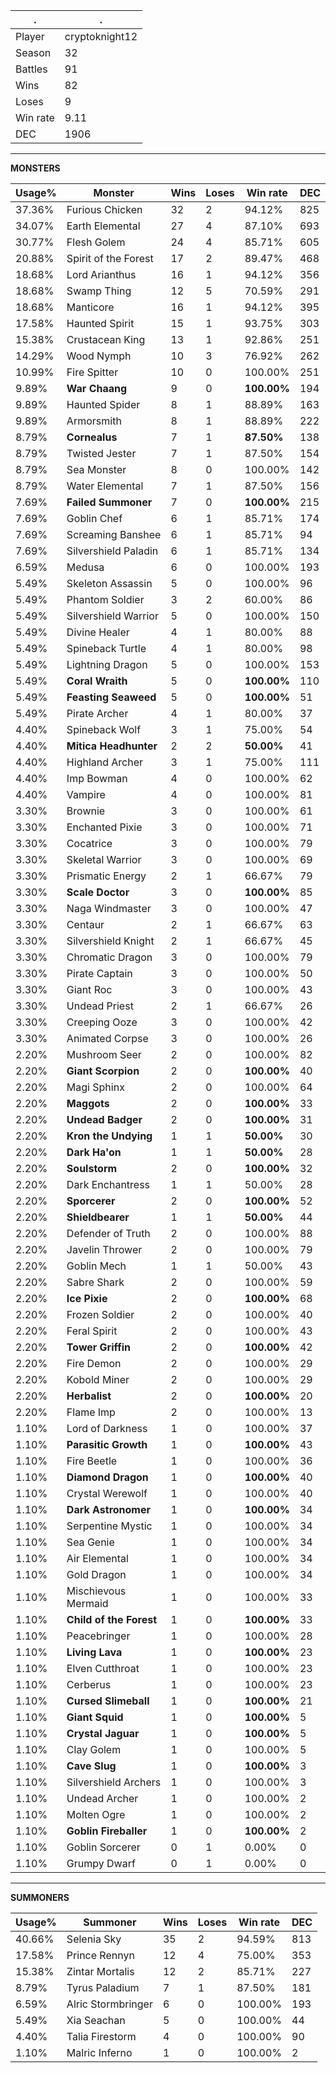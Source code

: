 .|.
|-|-
Player|cryptoknight12
Season|32
Battles|91
Wins|82
Loses|9
Win rate|9.11
DEC|1906

---
**MONSTERS**

Usage%|Monster|Wins|Loses|Win rate|DEC|
-|-|-|-|-|-|
37.36%|Furious Chicken|32|2|94.12%|825|
34.07%|Earth Elemental|27|4|87.10%|693|
30.77%|Flesh Golem|24|4|85.71%|605|
20.88%|Spirit of the Forest|17|2|89.47%|468|
18.68%|Lord Arianthus|16|1|94.12%|356|
18.68%|Swamp Thing|12|5|70.59%|291|
18.68%|Manticore|16|1|94.12%|395|
17.58%|Haunted Spirit|15|1|93.75%|303|
15.38%|Crustacean King|13|1|92.86%|251|
14.29%|Wood Nymph|10|3|76.92%|262|
10.99%|Fire Spitter|10|0|100.00%|251|
9.89%|**War Chaang**|9|0|**100.00%**|194|
9.89%|Haunted Spider|8|1|88.89%|163|
9.89%|Armorsmith|8|1|88.89%|222|
8.79%|**Cornealus**|7|1|**87.50%**|138|
8.79%|Twisted Jester|7|1|87.50%|154|
8.79%|Sea Monster|8|0|100.00%|142|
8.79%|Water Elemental|7|1|87.50%|156|
7.69%|**Failed Summoner**|7|0|**100.00%**|215|
7.69%|Goblin Chef|6|1|85.71%|174|
7.69%|Screaming Banshee|6|1|85.71%|94|
7.69%|Silvershield Paladin|6|1|85.71%|134|
6.59%|Medusa|6|0|100.00%|193|
5.49%|Skeleton Assassin|5|0|100.00%|96|
5.49%|Phantom Soldier|3|2|60.00%|86|
5.49%|Silvershield Warrior|5|0|100.00%|150|
5.49%|Divine Healer|4|1|80.00%|88|
5.49%|Spineback Turtle|4|1|80.00%|98|
5.49%|Lightning Dragon|5|0|100.00%|153|
5.49%|**Coral Wraith**|5|0|**100.00%**|110|
5.49%|**Feasting Seaweed**|5|0|**100.00%**|51|
5.49%|Pirate Archer|4|1|80.00%|37|
4.40%|Spineback Wolf|3|1|75.00%|54|
4.40%|**Mitica Headhunter**|2|2|**50.00%**|41|
4.40%|Highland Archer|3|1|75.00%|111|
4.40%|Imp Bowman|4|0|100.00%|62|
4.40%|Vampire|4|0|100.00%|81|
3.30%|Brownie|3|0|100.00%|61|
3.30%|Enchanted Pixie|3|0|100.00%|71|
3.30%|Cocatrice|3|0|100.00%|79|
3.30%|Skeletal Warrior|3|0|100.00%|69|
3.30%|Prismatic Energy|2|1|66.67%|79|
3.30%|**Scale Doctor**|3|0|**100.00%**|85|
3.30%|Naga Windmaster|3|0|100.00%|47|
3.30%|Centaur|2|1|66.67%|63|
3.30%|Silvershield Knight|2|1|66.67%|45|
3.30%|Chromatic Dragon|3|0|100.00%|79|
3.30%|Pirate Captain|3|0|100.00%|50|
3.30%|Giant Roc|3|0|100.00%|43|
3.30%|Undead Priest|2|1|66.67%|26|
3.30%|Creeping Ooze|3|0|100.00%|42|
3.30%|Animated Corpse|3|0|100.00%|26|
2.20%|Mushroom Seer|2|0|100.00%|82|
2.20%|**Giant Scorpion**|2|0|**100.00%**|40|
2.20%|Magi Sphinx|2|0|100.00%|64|
2.20%|**Maggots**|2|0|**100.00%**|33|
2.20%|**Undead Badger**|2|0|**100.00%**|31|
2.20%|**Kron the Undying**|1|1|**50.00%**|30|
2.20%|**Dark Ha'on**|1|1|**50.00%**|28|
2.20%|**Soulstorm**|2|0|**100.00%**|32|
2.20%|Dark Enchantress|1|1|50.00%|28|
2.20%|**Sporcerer**|2|0|**100.00%**|52|
2.20%|**Shieldbearer**|1|1|**50.00%**|44|
2.20%|Defender of Truth|2|0|100.00%|88|
2.20%|Javelin Thrower|2|0|100.00%|79|
2.20%|Goblin Mech|1|1|50.00%|43|
2.20%|Sabre Shark|2|0|100.00%|59|
2.20%|**Ice Pixie**|2|0|**100.00%**|68|
2.20%|Frozen Soldier|2|0|100.00%|40|
2.20%|Feral Spirit|2|0|100.00%|43|
2.20%|**Tower Griffin**|2|0|**100.00%**|42|
2.20%|Fire Demon|2|0|100.00%|29|
2.20%|Kobold Miner|2|0|100.00%|29|
2.20%|**Herbalist**|2|0|**100.00%**|20|
2.20%|Flame Imp|2|0|100.00%|13|
1.10%|Lord of Darkness|1|0|100.00%|37|
1.10%|**Parasitic Growth**|1|0|**100.00%**|43|
1.10%|Fire Beetle|1|0|100.00%|36|
1.10%|**Diamond Dragon**|1|0|**100.00%**|40|
1.10%|Crystal Werewolf|1|0|100.00%|40|
1.10%|**Dark Astronomer**|1|0|**100.00%**|34|
1.10%|Serpentine Mystic|1|0|100.00%|34|
1.10%|Sea Genie|1|0|100.00%|34|
1.10%|Air Elemental|1|0|100.00%|34|
1.10%|Gold Dragon|1|0|100.00%|34|
1.10%|Mischievous Mermaid|1|0|100.00%|33|
1.10%|**Child of the Forest**|1|0|**100.00%**|33|
1.10%|Peacebringer|1|0|100.00%|28|
1.10%|**Living Lava**|1|0|**100.00%**|23|
1.10%|Elven Cutthroat|1|0|100.00%|23|
1.10%|Cerberus|1|0|100.00%|23|
1.10%|**Cursed Slimeball**|1|0|**100.00%**|21|
1.10%|**Giant Squid**|1|0|**100.00%**|5|
1.10%|**Crystal Jaguar**|1|0|**100.00%**|5|
1.10%|Clay Golem|1|0|100.00%|5|
1.10%|**Cave Slug**|1|0|**100.00%**|3|
1.10%|Silvershield Archers|1|0|100.00%|3|
1.10%|Undead Archer|1|0|100.00%|2|
1.10%|Molten Ogre|1|0|100.00%|2|
1.10%|**Goblin Fireballer**|1|0|**100.00%**|2|
1.10%|Goblin Sorcerer|0|1|0.00%|0|
1.10%|Grumpy Dwarf|0|1|0.00%|0|

---
**SUMMONERS**

Usage%|Summoner|Wins|Loses|Win rate|DEC|
-|-|-|-|-|-|
40.66%|Selenia Sky|35|2|94.59%|813|
17.58%|Prince Rennyn|12|4|75.00%|353|
15.38%|Zintar Mortalis|12|2|85.71%|227|
8.79%|Tyrus Paladium|7|1|87.50%|181|
6.59%|Alric Stormbringer|6|0|100.00%|193|
5.49%|Xia Seachan|5|0|100.00%|44|
4.40%|Talia Firestorm|4|0|100.00%|90|
1.10%|Malric Inferno|1|0|100.00%|2|
